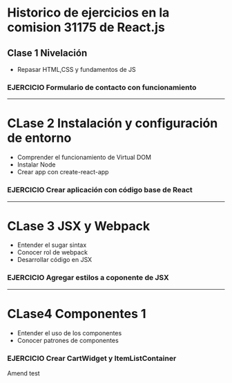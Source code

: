 # Historico de ejercicios en la comision 31175 de React.js


## Clase 1 Nivelación

- Repasar HTML,CSS y fundamentos de JS

### EJERCICIO Formulario de contacto con funcionamiento

------

# CLase 2 Instalación y configuración de entorno

- Comprender el funcionamiento de Virtual DOM
- Instalar Node
- Crear app con create-react-app

### EJERCICIO Crear aplicación con código base de React

------

# CLase 3 JSX y Webpack

- Entender el sugar sintax
- Conocer rol de webpack
- Desarrollar código en JSX

### EJERCICIO Agregar estilos a coponente de JSX

------

# CLase4 Componentes 1

- Entender el uso de los componentes
- Conocer patrones de componentes

### EJERCICIO Crear CartWidget y ItemListContainer

Amend test